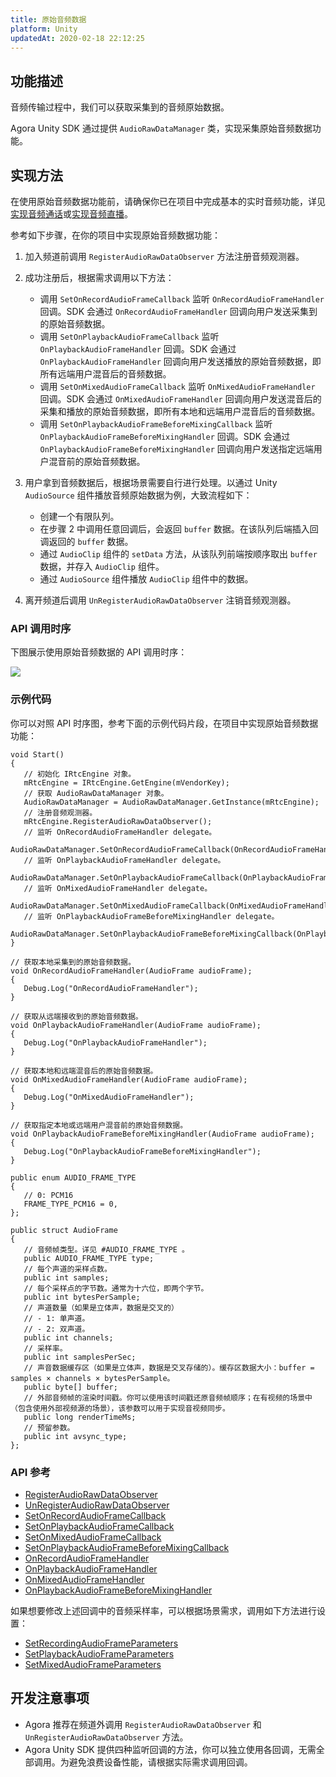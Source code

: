 ```yaml
---
title: 原始音频数据
platform: Unity
updatedAt: 2020-02-18 22:12:25
---
```


## 功能描述

音频传输过程中，我们可以获取采集到的音频原始数据。

Agora Unity SDK 通过提供 `AudioRawDataManager` 类，实现采集原始音频数据功能。

## 实现方法

在使用原始音频数据功能前，请确保你已在项目中完成基本的实时音频功能，详见[实现音频通话](start_call_audio_unity)或[实现音频直播](start_live_audio_unity)。

参考如下步骤，在你的项目中实现原始音频数据功能：

1. 加入频道前调用 `RegisterAudioRawDataObserver` 方法注册音频观测器。

2. 成功注册后，根据需求调用以下方法：

   - 调用 `SetOnRecordAudioFrameCallback` 监听 `OnRecordAudioFrameHandler` 回调。SDK 会通过 `OnRecordAudioFrameHandler` 回调向用户发送采集到的原始音频数据。
   - 调用 `SetOnPlaybackAudioFrameCallback` 监听 `OnPlaybackAudioFrameHandler` 回调。SDK 会通过 `OnPlaybackAudioFrameHandler` 回调向用户发送播放的原始音频数据，即所有远端用户混音后的音频数据。
   - 调用 `SetOnMixedAudioFrameCallback` 监听 `OnMixedAudioFrameHandler` 回调。SDK 会通过 `OnMixedAudioFrameHandler` 回调向用户发送混音后的采集和播放的原始音频数据，即所有本地和远端用户混音后的音频数据。
   - 调用 `SetOnPlaybackAudioFrameBeforeMixingCallback` 监听 `OnPlaybackAudioFrameBeforeMixingHandler` 回调。SDK 会通过 `OnPlaybackAudioFrameBeforeMixingHandler` 回调向用户发送指定远端用户混音前的原始音频数据。

3. 用户拿到音频数据后，根据场景需要自行进行处理。以通过 Unity `AudioSource` 组件播放音频原始数据为例，大致流程如下：

   - 创建一个有限队列。
   - 在步骤 2 中调用任意回调后，会返回 `buffer` 数据。在该队列后端插入回调返回的 `buffer` 数据。
   - 通过 `AudioClip` 组件的 `setData` 方法，从该队列前端按顺序取出 `buffer` 数据，并存入 `AudioClip` 组件。
   - 通过 `AudioSource` 组件播放 `AudioClip` 组件中的数据。

4. 离开频道后调用 `UnRegisterAudioRawDataObserver` 注销音频观测器。

### API 调用时序

下图展示使用原始音频数据的 API 调用时序：

![](https://web-cdn.agora.io/docs-files/1582031895689)

### 示例代码

你可以对照 API 时序图，参考下面的示例代码片段，在项目中实现原始音频数据功能：

```
void Start()
{
   // 初始化 IRtcEngine 对象。
   mRtcEngine = IRtcEngine.GetEngine(mVendorKey);
   // 获取 AudioRawDataManager 对象。
   AudioRawDataManager = AudioRawDataManager.GetInstance(mRtcEngine);
   // 注册音频观测器。
   mRtcEngine.RegisterAudioRawDataObserver();
   // 监听 OnRecordAudioFrameHandler delegate。
   AudioRawDataManager.SetOnRecordAudioFrameCallback(OnRecordAudioFrameHandler);
   // 监听 OnPlaybackAudioFrameHandler delegate。
   AudioRawDataManager.SetOnPlaybackAudioFrameCallback(OnPlaybackAudioFrameHandler);
   // 监听 OnMixedAudioFrameHandler delegate。
   AudioRawDataManager.SetOnMixedAudioFrameCallback(OnMixedAudioFrameHandler);
   // 监听 OnPlaybackAudioFrameBeforeMixingHandler delegate。
   AudioRawDataManager.SetOnPlaybackAudioFrameBeforeMixingCallback(OnPlaybackAudioFrameBeforeMixingHandler);
}

// 获取本地采集到的原始音频数据。
void OnRecordAudioFrameHandler(AudioFrame audioFrame);
{
   Debug.Log("OnRecordAudioFrameHandler");
}

// 获取从远端接收到的原始音频数据。
void OnPlaybackAudioFrameHandler(AudioFrame audioFrame);
{
   Debug.Log("OnPlaybackAudioFrameHandler");
}

// 获取本地和远端混音后的原始音频数据。
void OnMixedAudioFrameHandler(AudioFrame audioFrame);
{
   Debug.Log("OnMixedAudioFrameHandler");
}

// 获取指定本地或远端用户混音前的原始音频数据。
void OnPlaybackAudioFrameBeforeMixingHandler(AudioFrame audioFrame);
{
   Debug.Log("OnPlaybackAudioFrameBeforeMixingHandler");
}

public enum AUDIO_FRAME_TYPE
{
   // 0: PCM16
   FRAME_TYPE_PCM16 = 0,
};

public struct AudioFrame
{
   // 音频帧类型。详见 #AUDIO_FRAME_TYPE 。
   public AUDIO_FRAME_TYPE type;
   // 每个声道的采样点数。
   public int samples;
   // 每个采样点的字节数。通常为十六位，即两个字节。
   public int bytesPerSample;
   // 声道数量（如果是立体声，数据是交叉的）
   // - 1: 单声道。
   // - 2: 双声道。
   public int channels;
   // 采样率。
   public int samplesPerSec;
   // 声音数据缓存区（如果是立体声，数据是交叉存储的）。缓存区数据大小：buffer = samples × channels × bytesPerSample。
   public byte[] buffer;
   // 外部音频帧的渲染时间戳。你可以使用该时间戳还原音频帧顺序；在有视频的场景中（包含使用外部视频源的场景），该参数可以用于实现音视频同步。
   public long renderTimeMs;
   // 预留参数。
   public int avsync_type;
};
```

### API 参考

- [RegisterAudioRawDataObserver](./API%20Reference/unity/classagora__gaming__rtc_1_1_audio_raw_data_manager.html#a383ab15736c601371ef2c2a4adc222b6)
- [UnRegisterAudioRawDataObserver](./API%20Reference/unity/classagora__gaming__rtc_1_1_audio_raw_data_manager.html#ab5a84bd4a281ba355723c94a53d5f440)
- [SetOnRecordAudioFrameCallback](./API%20Reference/unity/classagora__gaming__rtc_1_1_audio_raw_data_manager.html#aa9cfcbcf865a20a31985d804f01da015)
- [SetOnPlaybackAudioFrameCallback](./API%20Reference/unity/classagora__gaming__rtc_1_1_audio_raw_data_manager.html#af98e7659c8950e85cd49dfe0e3fcf8fc)
- [SetOnMixedAudioFrameCallback](./API%20Reference/unity/classagora__gaming__rtc_1_1_audio_raw_data_manager.html#a14176fcaa8f7574c797c44e8510dd216)
- [SetOnPlaybackAudioFrameBeforeMixingCallback](./API%20Reference/unity/classagora__gaming__rtc_1_1_audio_raw_data_manager.html#a6c1cbace7f81de8004b4a7945c999bbb)
- [OnRecordAudioFrameHandler](./API%20Reference/unity/classagora__gaming__rtc_1_1_audio_raw_data_manager.html#a11cc2a11aae003aad55972f1fa45902d)
- [OnPlaybackAudioFrameHandler](./API%20Reference/unity/classagora__gaming__rtc_1_1_audio_raw_data_manager.html#a314bf23c8d6da5a534e7e3129c2db99f)
- [OnMixedAudioFrameHandler](./API%20Reference/unity/classagora__gaming__rtc_1_1_audio_raw_data_manager.html#ab48b7b118a31e6433d83d3fbe750d150)
- [OnPlaybackAudioFrameBeforeMixingHandler](./API%20Reference/unity/classagora__gaming__rtc_1_1_audio_raw_data_manager.html#a8396bcc09ad94c0ac25d0f0ce073fc9a)

如果想要修改上述回调中的音频采样率，可以根据场景需求，调用如下方法进行设置：

- [SetRecordingAudioFrameParameters](./API%20Reference/unity/classagora__gaming__rtc_1_1_i_rtc_engine.html#a869d8e781cddb4db957338900b0154ad)
- [SetPlaybackAudioFrameParameters](./API%20Reference/unity/classagora__gaming__rtc_1_1_i_rtc_engine.html#a6ab86b7a541f1dc244e1cab3135935b4)
- [SetMixedAudioFrameParameters](./API%20Reference/unity/classagora__gaming__rtc_1_1_i_rtc_engine.html#ae9dc5fb3c4fde9da875ed8cfa783c5ea)

## 开发注意事项

- Agora 推荐在频道外调用 `RegisterAudioRawDataObserver` 和 `UnRegisterAudioRawDataObserver` 方法。
- Agora Unity SDK 提供四种监听回调的方法，你可以独立使用各回调，无需全部调用。为避免浪费设备性能，请根据实际需求调用回调。
